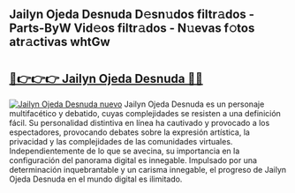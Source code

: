 ## Jailyn Ojeda Desnuda D𝚎sn𝚞dos filtr𝚊dos - Parts-ByW Vid𝚎os filtr𝚊dos - N𝚞evas f𝚘tos atr𝚊ctivas whtGw

# <h2><a href="http://mbdhb2z.tromn.icu/?c=Jailyn+Ojeda+Desnuda">🔗👉👉👉 Jailyn Ojeda Desnuda 🔗🔗</a></h2>

[![Jailyn Ojeda Desnuda nuevo](https://i.imgur.com/pEAQMta.gif)](http://mbdhb2z.tromn.icu/?c=Jailyn+Ojeda+Desnuda)
Jailyn Ojeda Desnuda es un personaje multifacético y debatido, cuyas complejidades se resisten a una definición fácil.  Su personalidad distintiva en línea ha cautivado y provocado a los espectadores, provocando debates sobre la expresión artística, la privacidad y las complejidades de las comunidades virtuales. Independientemente de lo que se avecina, su importancia en la configuración del panorama digital es innegable. Impulsado por una determinación inquebrantable y un carisma innegable, el progreso de Jailyn Ojeda Desnuda en el mundo digital es ilimitado.
